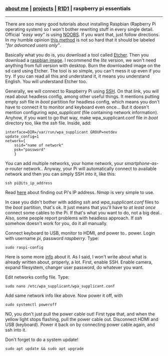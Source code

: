 ### [about me](https://abradaric.me)   |   [projects](https://abradaric.me/projects) | [R1D1](https://abradaric.me/r1d1)   |   raspberry pi essentials
* * *
There are soo many good tutorials about installing Raspbian (Rapberry Pi operating system) so I won't bother rewriting stuff in every single detail. Official _"easy way"_ is using [NOOBS](https://www.raspberrypi.org/documentation/installation/noobs.md). If you want that, just follow directions. In my humble opinion [this method](https://www.raspberrypi.org/documentation/installation/installing-images/README.md) is not so hard that it should be labeled _"for advanced users only"_.

Basically what you do is, you download a tool called [Etcher](https://etcher.io/). Then you download a [raspbian image](https://www.raspberrypi.org/downloads/raspbian/). I recommend the _lite_ version, we won't need anything from full version with desktop.
Burn the downloaded image on the sd card using Etcher. The tool is so simple, you can't mess it up even if you try. If you can read all this and understand it, it means you understand English. You will understand Etcher too.

Generally, we will connect to Raspberry Pi using [SSH](https://www.raspberrypi.org/documentation/remote-access/ssh/README.md). On that link, you will read about headless config, among other useful things. It mentions putting empty _ssh_ file in _boot_ partition for headless config, which means you don't have to connect it to monitor and keyboard even once... But it doesn't mention configuring *wpa_supplicant* (file containing network information). Anyhow, if you want to go that way, make wpa_supplicant.conf file in _boot_ directory too, like the _ssh_ file. Inside, add:
```
interface=DIR=/var/run/wpa_supplicant GROUP=netdev
update_config=1
network={
    ssid="name of network"
    psk="password"
    }
```
You can add multiple networks, your home network, your _smartphone-as-a-router_ network.. Anyway, your Pi will automatically connect to available network and then you can simply SSH into it, like this:
```
ssh pi@its_ip_address
```
Read [here](https://www.raspberrypi.org/documentation/remote-access/ip-address.md) about finding out Pi's IP address. _Nmap_ is very simple to use.

In case you didn't bother with adding _ssh_ and *wpa_supplicant.conf* files to the _boot_ partition, that's ok. It just means that you'll have to _at least once_ connect some cables to the Pi. If that's what you want to do, not a big deal.. Also, some people report problems with headless approach. If _ssh_ somehow doesn't work for you, do it all manually.

Connect keyboard to USB, monitor to HDMI, and power to.. power. Login with username _pi_, password _raspberry_. Type:
```
sudo raspi-config
```
Here is some more [info](https://www.raspberrypi.org/documentation/configuration/raspi-config.md) about it. As I said, I won't write about what is already written about, properly, a lot. First, enable SSH. Enable camera, expand filesystem, changer user password, do whatever you want.

Edit networks config file. Type:
```
sudo nano /etc/wpa_supplicant/wpa_supplicant.conf
```
Add same network info like above. Now power it off, with
```
sudo systemctl poweroff
```
NO, you don't just pull the power cable out! First type that, and when the yellow light stops flashing, pull the power cable out. Disconnect HDMI and USB (keyboard). Power it back on by connecting power cable again, and ssh into it.

Don't forget to do a system update!
```
sudo apt update && sudo apt upgrade
```
